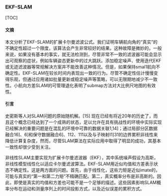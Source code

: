### EKF-SLAM

[TOC]

#### 文摘

本文分析了EKF-SLAM的扩展卡尔曼滤波公式。我们证明车辆航向角的“真实”的不确定性超过一个限度，该算法会产生非常较好的结果。这种故障是微妙的，一般来说，如果没有基本的事实，就无法检测到，尽管非常不一致的滤波器可能会显示出可观察的症状，例如车辆姿态更新中的过大跳跃。添加稳定噪声、使用迭代EKF或无迹滤波器等常规解决方案并不能改善这种情况。但是，如果保持smal1航向不确定性。EKF-SLAM在较长时间内表现出一致的行为。尽管不确定性估计慢慢变得乐观，但通过应用诸如批量更新或稳定噪声等策略，可以无限期地减少不一致性。小航向方差SLAM的可管理退化表明了submap方法对大比例尺地图的有效性。

#### 引言

史密斯等人对SLAM问题的原始随机解。[15] 现在已经有将近20年的历史了，而且这个概念已经达到了一个成熟的状态，足以允许在具有挑战性的环境中实际实现已经解决的重要问题是在混乱的环境中可靠的数据关联1,14]；通过局部分区数据融合16]、6]和保守数据融合6]、112、111以及与子映射I1]31的边界累积非线性来降低计算复杂度，然而，尽管SLAM算法在实际应用中取得了明显的成功，其基本一致性却很少受到关注。

非线性SLAM主要实现为扩展卡尔曼滤波器（EKF），其中系统噪声假设为高斯，非线性模型线性化以适应卡尔曼滤波算法。EKF-SLAM用近似均值和方差表示状态不确定性。这是两方面的问题。首先，由于线性化，这些力矩是近似imate的，可能与真实的“第一和第二力矩”不精确匹配。第二，真实概率分布是非高斯的。因此，即使是真实的均值和方差也可能不是一个足够的描述。这些因素影响SLAM概率分布在运动和测量序列上的时间投影方式，以及近似误差的累积方式。


